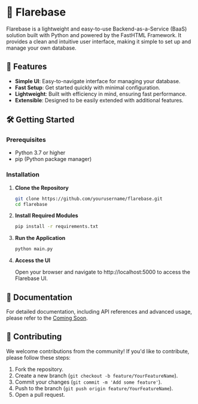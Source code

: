 # 🚀 Flarebase

Flarebase is a lightweight and easy-to-use Backend-as-a-Service (BaaS) solution built with Python and powered by the FastHTML Framework. It provides a clean and intuitive user interface, making it simple to set up and manage your own database.

## 🌟 Features
- **Simple UI**: Easy-to-navigate interface for managing your database.
- **Fast Setup**: Get started quickly with minimal configuration.
- **Lightweight**: Built with efficiency in mind, ensuring fast performance.
- **Extensible**: Designed to be easily extended with additional features.

## 🛠️ Getting Started

### Prerequisites
- Python 3.7 or higher
- pip (Python package manager)

### Installation

1. **Clone the Repository**
   ```bash
   git clone https://github.com/yourusername/flarebase.git
   cd flarebase
2. **Install Required Modules**
     ```bash
     pip install -r requirements.txt
3. **Run the Application**
   ```bash
   python main.py
4. **Access the UI**

   Open your browser and navigate to http://localhost:5000 to access the Flarebase UI.

## 📖 Documentation

For detailed documentation, including API references and advanced usage, please refer to the [Coming Soon]().


## 🤝 Contributing

We welcome contributions from the community! If you'd like to contribute, please follow these steps:

1. Fork the repository.
2. Create a new branch (`git checkout -b feature/YourFeatureName`).
3. Commit your changes (`git commit -m 'Add some feature'`).
4. Push to the branch (`git push origin feature/YourFeatureName`).
5. Open a pull request.
